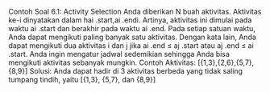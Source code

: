 Contoh Soal 6.1: Activity Selection
Anda diberikan N buah aktivitas. Aktivitas ke-i dinyatakan dalam hai
.start,ai
.endi. Artinya,
aktivitas ini dimulai pada waktu ai
.start dan berakhir pada waktu ai
.end. Pada setiap
satuan waktu, Anda dapat mengikuti paling banyak satu aktivitas. Dengan kata lain, Anda
dapat mengikuti dua aktivitas i dan j jika ai
.end ≤ aj
.start atau aj
.end ≤ ai
.start. Anda ingin
mengatur jadwal sedemikian sehingga Anda bisa mengikuti aktivitas sebanyak mungkin.
Contoh
Aktivitas: [{1,3},{2,6},{5,7},{8,9}]
Solusi: Anda dapat hadir di 3 aktivitas berbeda yang tidak saling tumpang tindih, yaitu [{1,3},
{5,7}, dan {8,9}]
